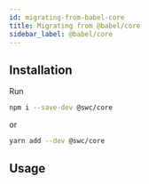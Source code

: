 ```yaml
---
id: migrating-from-babel-core
title: Migrating from @babel/core
sidebar_label: @babel/core
---
```


## Installation

Run

```sh
npm i --save-dev @swc/core
```

or

```sh
yarn add --dev @swc/core
```

## Usage
